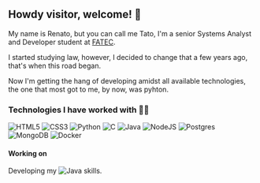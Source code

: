 ## Howdy visitor, welcome! :wave:

My name is Renato, but you can call me Tato, I'm a senior Systems Analyst and Developer student at [FATEC](https://www.linkedin.com/company/fatecsjc/?originalSubdomain=br).

I started studying law, however, I decided to change that a few years ago, that's when this road began.

Now I'm getting the hang of developing amidst all available technologies, the one that most got to me, by now, was pyhton.

### Technologies I have worked with 👨‍💻

![HTML5](https://img.shields.io/badge/html5-%23E34F26.svg?style=for-the-badge&logo=html5&logoColor=white)
![CSS3](https://img.shields.io/badge/css3-%231572B6.svg?style=for-the-badge&logo=css3&logoColor=white)
![Python](https://img.shields.io/badge/python-%2314354C.svg?style=for-the-badge&logo=python&logoColor=white)
![C](https://img.shields.io/badge/c-%2300599C.svg?style=for-the-badge&logo=c&logoColor=white)
![Java](https://img.shields.io/badge/java-%23ED8B00.svg?style=for-the-badge&logo=java&logoColor=white)
![NodeJS](https://img.shields.io/badge/node.js-%2343853D.svg?style=for-the-badge&logo=node.js&logoColor=white)
![Postgres](https://img.shields.io/badge/postgres-%23316192.svg?style=for-the-badge&logo=postgresql&logoColor=white)
![MongoDB](https://img.shields.io/badge/MongoDB-%234ea94b.svg?style=for-the-badge&logo=mongodb&logoColor=white)
![Docker](https://img.shields.io/badge/docker-%230db7ed.svg?style=for-the-badge&logo=docker&logoColor=white)

#### Working on

Developing my  ![Java](https://img.shields.io/badge/java-%23ED8B00.svg?style=for-the-badge&logo=java&logoColor=white)  skills.
